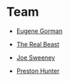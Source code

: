 # Team

- [Eugene Gorman](https://au.linkedin.com/in/eugene-gorman-aab9345b)

- [The Real Beast](http://thebeast.me/about/) 

- [Joe Sweeney](https://au.linkedin.com/in/bigjoesweeney)

- [Preston Hunter](https://www.upwork.com/users/~012ab645e1d96a5c7f)
